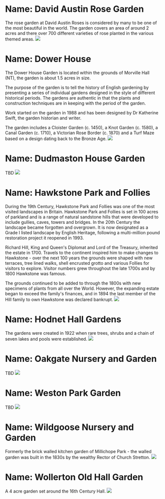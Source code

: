 # Name: David Austin Rose Garden

The rose garden at David Austin Roses is considered by many to be one of the most beautiful in the world.  The garden covers an area of around 2 acres and there over 700 different varieties of rose planted in the various themed areas.
![](../1shropshire/assets/images/gardens/2017-04-18_15_16_38_DSC_0218_DxO.jpg)

# Name: Dower House

The Dower House Garden is located within the grounds of Morville Hall (NT), the garden is about 1.5 acres in size.

The purpose of the garden is to tell the history of English gardening by presenting a series of individual gardens designed in the style of different historical periods.  The gardens are authentic in that the plants and construction techniques are in keeping with the period of the garden.

Work started on the garden in 1988 and has been designed by Dr Katherine Swift, the garden historian and writer.

The garden includes a Cloister Garden (c. 1450), a Knot Garden (c. 1580), a Canal Garden (c. 1710), a Victorian Rose Border (c. 1870) and a Turf Maze based on a design dating back to the Bronze Age.
![](../1shropshire/assets/images/gardens/2005-06-26_15-55-35_00002805.jpg)

# Name: Dudmaston House Garden

TBD
![](../1shropshire/assets/images/gardens/photo-needed.jpg)

# Name: Hawkstone Park and Follies

During the 19th Century, Hawkstone Park and Follies was one of the most visited landscapes in Britain.  Hawkstone Park and Follies is set in 100 acres of parkland and is a range of natural sandstone hills that were developed to include gullies, caves, towers and bridges.  In the 20th Century the landscape became forgotten and overgrown.  It is now designated as a Grade I listed landscape by English Heritage, following a multi-million pound restoration project it reopened in 1993.

Richard Hill, King and Queen's Diplomat and Lord of the Treasury, inherited the estate in 1700.  Travels to the continent inspired him to make changes to Hawkstone - over the next 100 years the grounds were shaped with new terraces, tree lined walks, shell encrusted grotto and various Follies for visitors to explore.  Visitor numbers grew throughout the late 1700s and by 1800 Hawkstone was famous.

The grounds continued to be added to through the 1800s with new specimens of plants from all over the World.  However, the expanding estate began to exceed the family's finances, and in 1894 the last member of the Hill family to own Hawkstone was declared bankrupt.
![](../1shropshire/assets/images/gardens/2009-05-25_14-37-32_00006539.jpg)

# Name: Hodnet Hall Gardens

The gardens were created in 1922 when rare trees, shrubs and a chain of seven lakes and pools were established.
![](../1shropshire/assets/images/gardens/2016-08-29_13_10_30_DSC01075_DxO.jpg)

# Name: Oakgate Nursery and Garden

TBD
![](../1shropshire/assets/images/gardens/photo-needed.jpg)

# Name: Weston Park Garden

TBD
![](../1shropshire/assets/images/gardens/photo-needed.jpg)

# Name: Wildgoose Nursery and Garden

Formerly the brick walled kitchen garden of Millichope Park - the walled garden was built in the 1830s by the wealthy Rector of Church Stretton.
![](../1shropshire/assets/images/gardens/2019-09-28_13_26_29_DSC_0066_DxO.jpg)

# Name: Wollerton Old Hall Garden

A 4 acre garden set around the 16th Century Hall.
![](../1shropshire/assets/images/gardens/2022-06-02_14_36_16_DSC_2270.jpg)
